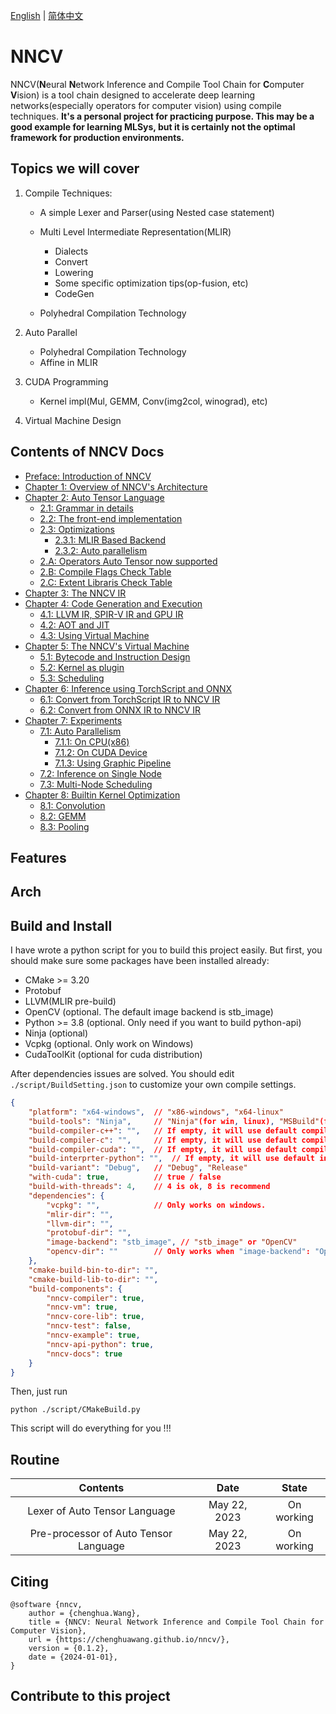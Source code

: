 [English](./index.md) | [简体中文](./zh-cn/index.md)

# NNCV

NNCV(**N**eural **N**etwork Inference and Compile Tool Chain for **C**omputer **V**ision) is a tool chain designed to accelerate deep learning networks(especially operators for computer vision) using compile techniques. **It's a personal project for practicing purpose. This may be a good example for learning MLSys, but it is certainly not the optimal framework for production environments.**

## Topics we will cover

1. Compile Techniques:

    * A simple Lexer and Parser(using Nested case statement)

    * Multi Level Intermediate Representation(MLIR)
        * Dialects
        * Convert
        * Lowering
        * Some specific optimization tips(op-fusion, etc)
        * CodeGen
    * Polyhedral Compilation Technology

2. Auto Parallel

    * Polyhedral Compilation Technology
    * Affine in MLIR

3. CUDA Programming
   
    * Kernel impl(Mul, GEMM, Conv(img2col, winograd), etc)
  
4. Virtual Machine Design

## Contents of NNCV Docs

* [Preface: Introduction of NNCV](./index.md)
* [Chapter 1: Overview of NNCV's Architecture]()
* [Chapter 2: Auto Tensor Language](./AutoTensor-Lang.md)
    * [2.1: Grammar in details](./AutoTensor-Grammar.md)
    * [2.2: The front-end implementation]()
    * [2.3: Optimizations]()
        * [2.3.1: MLIR Based Backend]()
        * [2.3.2: Auto parallelism]()
    * [2.A: Operators Auto Tensor now supported](./AutoTensor-Ops-Supported.md)
    * [2.B: Compile Flags Check Table]()
    * [2.C: Extent Libraris Check Table]()
* [Chapter 3: The NNCV IR]()
* [Chapter 4: Code Generation and Execution]()
    * [4.1: LLVM IR, SPIR-V IR and GPU IR]()
    * [4.2: AOT and JIT]()
    * [4.3: Using Virtual Machine]()
* [Chapter 5: The NNCV's Virtual Machine]()
    * [5.1: Bytecode and Instruction Design]()
    * [5.2: Kernel as plugin]()
    * [5.3: Scheduling]()
* [Chapter 6: Inference using TorchScript and ONNX]()
    * [6.1: Convert from TorchScript IR to NNCV IR]()
    * [6.2: Convert from ONNX IR to NNCV IR]()
* [Chapter 7: Experiments]()
    * [7.1: Auto Parallelism]()
        * [7.1.1: On CPU(x86)]()
        * [7.1.2: On CUDA Device]()
        * [7.1.3: Using Graphic Pipeline]()
    * [7.2: Inference on Single Node]()
    * [7.3: Multi-Node Scheduling]()
* [Chapter 8: Builtin Kernel Optimization]()
    * [8.1: Convolution]()
    * [8.2: GEMM]()
    * [8.3: Pooling]()

## Features

## Arch

## Build and Install

I have wrote a python script for you to build this project easily. But first, you should make sure some packages have been installed already:

* CMake >= 3.20
* Protobuf
* LLVM(MLIR pre-build)
* OpenCV (optional. The default image backend is stb_image)
* Python >= 3.8 (optional. Only need if you want to build python-api)
* Ninja (optional)
* Vcpkg (optional. Only work on Windows)
* CudaToolKit (optional for cuda distribution)

After dependencies issues are solved. You should edit `./script/BuildSetting.json` to customize your own compile settings.

```json
{
    "platform": "x64-windows",  // "x86-windows", "x64-linux"
    "build-tools": "Ninja",     // "Ninja"(for win, linux), "MSBuild"(for windows only)
    "build-compiler-c++": "",   // If empty, it will use default compiler.
    "build-compiler-c": "",     // If empty, it will use default compiler.
    "build-compiler-cuda": "",  // If empty, it will use default compiler.
    "build-interprter-python": "",  // If empty, it will use default interprter.
    "build-variant": "Debug",   // "Debug", "Release"
    "with-cuda": true,          // true / false
    "build-with-threads": 4,    // 4 is ok, 8 is recommend
    "dependencies": {
        "vcpkg": "",            // Only works on windows.
        "mlir-dir": "",
        "llvm-dir": "",
        "protobuf-dir": "",
        "image-backend": "stb_image", // "stb_image" or "OpenCV"
        "opencv-dir": ""        // Only works when "image-backend": "OpenCV" is setted.
    },
    "cmake-build-bin-to-dir": "",
    "cmake-build-lib-to-dir": "",
    "build-components": {
        "nncv-compiler": true,
        "nncv-vm": true,
        "nncv-core-lib": true,
        "nncv-test": false,
        "nncv-example": true,
        "nncv-api-python": true,
        "nncv-docs": true
    }
}
```

Then, just run 

```shell
python ./script/CMakeBuild.py
```

This script will do everything for you !!!

## Routine

|               Contents                |     Date     |   State    |
| :-----------------------------------: | :----------: | :--------: |
|     Lexer of Auto Tensor Language     | May 22, 2023 | On working |
| Pre-processor of Auto Tensor Language | May 22, 2023 | On working |

## Citing

```
@software {nncv,
    author = {chenghua.Wang},
    title = {NNCV: Neural Network Inference and Compile Tool Chain for Computer Vision},
    url = {https://chenghuawang.github.io/nncv/},
    version = {0.1.2},
    date = {2024-01-01},
}
```

## Contribute to this project
